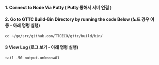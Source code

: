 #### 1. Connect to Node Via Putty ( Putty 통해서 서버 연결 )

#### 2. Go to GTTC Build-Bin Directory by running the code Below (노드 경우 이동 - 아래 명령 실행)

```
cd ~/go/src/github.com/TTCECO/gttc/build/bin/
```

#### 3 View Log (로그 보기 - 아래 명령 실행)
```
tail -50 output.unknonw01
```






